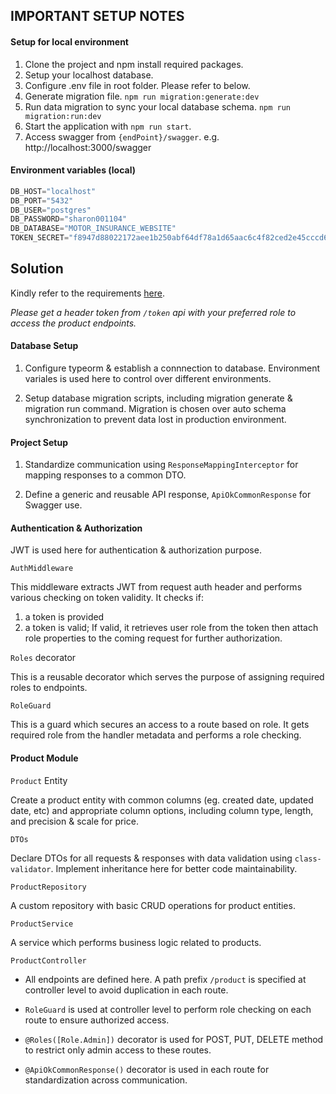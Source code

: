 ## IMPORTANT SETUP NOTES

#### Setup for local environment

1. Clone the project and npm install required packages.
2. Setup your localhost database.
3. Configure .env file in root folder. Please refer to below.
4. Generate migration file.
   `npm run migration:generate:dev`
5. Run data migration to sync your local database schema.
   `npm run migration:run:dev`
6. Start the application with `npm run start`.
7. Access swagger from `{endPoint}/swagger`.
e.g. http://localhost:3000/swagger

#### Environment variables (local)

```typescript
DB_HOST="localhost"
DB_PORT="5432"
DB_USER="postgres"
DB_PASSWORD="sharon001104"
DB_DATABASE="MOTOR_INSURANCE_WEBSITE"
TOKEN_SECRET="f8947d88022172aee1b250abf64df78a1d65aac6c4f82ced2e45cccd6c327041"
```

## Solution
Kindly refer to the requirements [here](/notes/MS%20Assessment.pdf).

_Please get a header token from `/token` api with your preferred role to access the product endpoints._

#### Database Setup
1. Configure typeorm & establish a connnection to database. Environment variales is used here to control over different environments.

2. Setup database migration scripts, including migration generate & migration run command. Migration is chosen over auto schema synchronization to prevent data lost in production environment. 

#### Project Setup 
1. Standardize communication using  `ResponseMappingInterceptor` for mapping responses to a common DTO.

2. Define a generic and reusable API response, `ApiOkCommonResponse` for Swagger use.

#### Authentication & Authorization
JWT is used here for authentication & authorization purpose.

`AuthMiddleware`

This middleware extracts JWT from request auth header and performs various checking on token validity. It checks if:
1. a token is provided
2. a token is valid; 
If valid, it retrieves user role from the token then attach role properties to the coming request for further authorization.

`Roles` decorator

This is a reusable decorator which serves the purpose of assigning required roles to endpoints.

`RoleGuard`

This is a guard which secures an access to a route based on role. It gets required role from the handler metadata and performs a role checking.

#### Product Module
`Product` Entity

Create a product entity with common columns (eg. created date, updated date, etc) and appropriate column options, including column type, length, and precision & scale for price.

`DTOs`

Declare DTOs for all requests & responses with data validation using `class-validator`. Implement inheritance here for better code maintainability.

`ProductRepository`

A custom repository with basic CRUD operations for product entities.

`ProductService`

A service which performs business logic related to products.

`ProductController`

- All endpoints are defined here. A path prefix `/product` is specified at controller level to avoid duplication in each route.

- `RoleGuard` is used at controller level to perform role checking on each route to ensure authorized access.

- `@Roles([Role.Admin])` decorator is used for POST, PUT, DELETE method to restrict only admin access to these routes.

- `@ApiOkCommonResponse()` decorator is used in each route for standardization across communication.